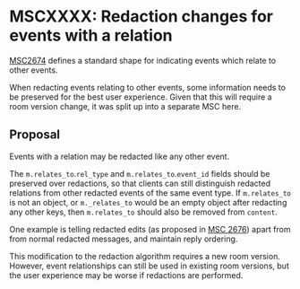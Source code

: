 # MSCXXXX: Redaction changes for events with a relation

[MSC2674](https://github.com/matrix-org/matrix-doc/pull/2674) defines a
standard shape for indicating events which relate to other events.

When redacting events relating to other events, some information needs to be
preserved for the best user experience. Given that this will require
a room version change, it was split up into a separate MSC here.

## Proposal

Events with a relation may be redacted like any other event.

The `m.relates_to`.`rel_type` and `m.relates_to`.`event_id` fields should
be preserved over redactions, so that clients can still distinguish
redacted relations from other redacted events of the same event type.
If `m.relates_to` is not an object, or `m._relates_to` would be
an empty object after redacting any other keys, then `m.relates_to`
should also be removed from `content`.

One example is telling redacted edits (as proposed in
[MSC 2676](https://github.com/matrix-org/matrix-doc/pull/2676)) apart from
from normal redacted messages, and maintain reply ordering.

This modification to the redaction algorithm requires a new room version.
However, event relationships can still be used in existing room versions, but
the user experience may be worse if redactions are performed.